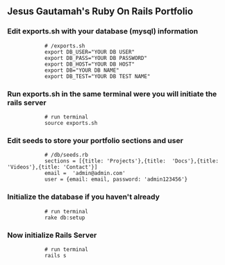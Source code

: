 ## Jesus Gautamah's Ruby On Rails Portfolio

### Edit exports.sh with your database (mysql) information

                # /exports.sh
                export DB_USER="YOUR DB USER"
                export DB_PASS="YOUR DB PASSWORD"
                export DB_HOST="YOUR DB HOST"
                export DB="YOUR DB NAME"
                export DB_TEST="YOUR DB TEST NAME"

### Run exports.sh in the same terminal were you will initiate the rails server

                # run terminal
                source exports.sh

### Edit seeds to store your portfolio sections and user

                # /db/seeds.rb
                sections = [{title: 'Projects'},{title:  'Docs'},{title: 'Videos'},{title: 'Contact'}]
                email =  'admin@admin.com'
                user = {email: email, password: 'admin123456'}

### Initialize the database if you haven't already

                # run terminal
                rake db:setup

### Now initialize Rails Server

                # run terminal
                rails s





 